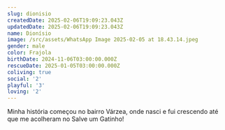 ```yaml
---
slug: dionisio
createdDate: 2025-02-06T19:09:23.043Z
updatedDate: 2025-02-06T19:09:23.043Z
name: Dionísio
image: /src/assets/WhatsApp Image 2025-02-05 at 18.43.14.jpeg
gender: male
color: Frajola
birthDate: 2024-11-06T03:00:00.000Z
rescueDate: 2025-01-05T03:00:00.000Z
coliving: true
social: '2'
playful: '3'
loving: '2'
---
```


Minha história começou no bairro Várzea, onde nasci e fui crescendo até que me acolheram no Salve um Gatinho! 
